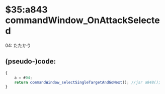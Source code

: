 ﻿
# $35:a843 commandWindow_OnAttackSelected

<summary>04: たたかう</summary>

## (pseudo-)code:
```js
{
	a = #04;
	return commandWindow_selectSingleTargetAndGoNext();	//jsr a848();
}
```



